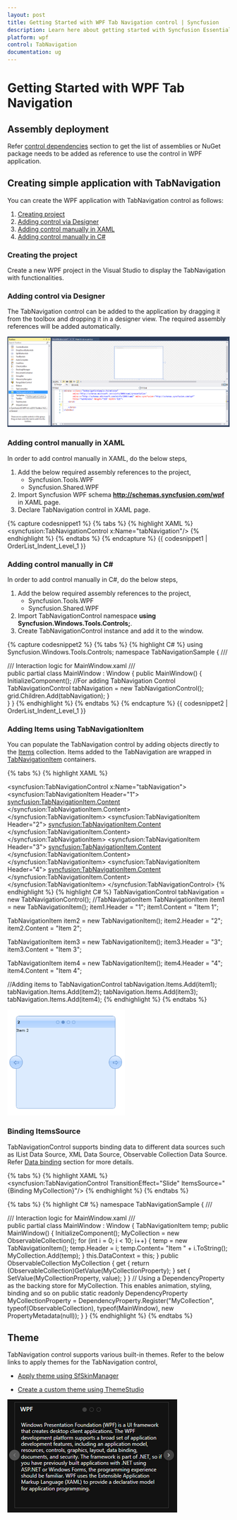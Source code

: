 ```yaml
---
layout: post
title: Getting Started with WPF Tab Navigation control | Syncfusion
description: Learn here about getting started with Syncfusion Essential Studio WPF Tab Navigation control, its elements and more.
platform: wpf
control: TabNavigation
documentation: ug
---
```


# Getting Started with WPF Tab Navigation

## Assembly deployment

Refer [control dependencies](https://help.syncfusion.com/wpf/control-dependencies#tabnavigation) section to get the list of assemblies or NuGet package needs to be added as reference to use the control in WPF application.

## Creating simple application with TabNavigation

You can create the WPF application with TabNavigation control as follows:

1. [Creating project](#creating-the-project)
2. [Adding control via Designer](#adding-control-via-designer)
3. [Adding control manually in XAML](#adding-control-manually-in-xaml)
4. [Adding control manually in C#](#adding-control-manually-in-c)

###  Creating the project

Create a new WPF project in the Visual Studio to display the TabNavigation with functionalities.

### Adding control via Designer

The TabNavigation control can be added to the application by dragging it from the toolbox and dropping it in a designer view. The required assembly references will be added automatically.

![WPF Tab Navigation control structure](getting-started_images/wpf-tab-navigation-added-by-designer.png)

### Adding control manually in XAML

In order to add control manually in XAML, do the below steps,

1. Add the below required assembly references to the project,
	* Syncfusion.Tools.WPF 
	* Syncfusion.Shared.WPF 
2. Import Syncfusion WPF schema **http://schemas.syncfusion.com/wpf** in XAML page.
3. Declare TabNavigation control in XAML page.

{% capture codesnippet1 %}
{% tabs %}
{% highlight XAML %}
<Window xmlns="http://schemas.microsoft.com/winfx/2006/xaml/presentation"
        xmlns:x="http://schemas.microsoft.com/winfx/2006/xaml"
        xmlns:syncfusion="http://schemas.syncfusion.com/wpf" 
        x:Class="WpfApplication1.MainWindow"
        Title="MainWindow" Height="350" Width="525">
    <Grid>
        <!-- TabNavigation Control -->
        <syncfusion:TabNavigationControl x:Name="tabNavigation"/>
    </Grid>
</Window>
{% endhighlight %}
{% endtabs %}
{% endcapture %}
{{ codesnippet1 | OrderList_Indent_Level_1 }}

### Adding control manually in C\#

In order to add control manually in C#, do the below steps,

1. Add the below required assembly references to the project,
	* Syncfusion.Tools.WPF 
	* Syncfusion.Shared.WPF 
2. Import TabNavigationControl namespace **using Syncfusion.Windows.Tools.Controls;**.
3. Create TabNavigationControl instance and add it to the window.

{% capture codesnippet2 %}
{% tabs %}
{% highlight C# %}
using Syncfusion.Windows.Tools.Controls;
namespace TabNavigationSample
{
    /// <summary>
    /// Interaction logic for MainWindow.xaml
    /// </summary>
    public partial class MainWindow : Window
    {
        public MainWindow()
        {
            InitializeComponent();
			//For adding TabNavigation Control
			TabNavigationControl tabNavigation = new TabNavigationControl();
			grid.Children.Add(tabNavigation);
        }       
    }
}
{% endhighlight %}
{% endtabs %}
{% endcapture %}
{{ codesnippet2 | OrderList_Indent_Level_1 }}

### Adding Items using TabNavigationItem

You can populate the TabNavigation control by adding objects directly to the [Items](https://docs.microsoft.com/en-us/dotnet/api/system.windows.controls.itemscontrol.items?view=netframework-4.7.2) collection. Items added to the TabNavigation are wrapped in [TabNavigationItem](https://help.syncfusion.com/cr/wpf/Syncfusion.Windows.Tools.Controls.TabNavigationItem.html) containers.

{% tabs %}
{% highlight XAML %}
<!-- TabNavigationControl -->
<syncfusion:TabNavigationControl x:Name="tabNavigation">
    <!-- TabNavigationItem 1 -->
	<syncfusion:TabNavigationItem Header="1">
		<syncfusion:TabNavigationItem.Content>
			<Grid>
				<TextBlock Text="Item 1"/>
			</Grid>
		</syncfusion:TabNavigationItem.Content>
	</syncfusion:TabNavigationItem>
    <!-- TabNavigationItem 2 -->
	<syncfusion:TabNavigationItem Header="2">
		<syncfusion:TabNavigationItem.Content>
			<Grid>
				<TextBlock Text="Item 2"/>
			</Grid>
		</syncfusion:TabNavigationItem.Content>
	</syncfusion:TabNavigationItem>
	<!-- TabNavigationItem 3 -->
	<syncfusion:TabNavigationItem Header="3">
	    <syncfusion:TabNavigationItem.Content>
			<Grid>
				<TextBlock Text="Item 3"/>
			</Grid>
		</syncfusion:TabNavigationItem.Content>
	</syncfusion:TabNavigationItem>
	<!-- TabNavigationItem 4 -->
	<syncfusion:TabNavigationItem Header="4">
		<syncfusion:TabNavigationItem.Content>
			<Grid>
				<TextBlock Text="Item 4"/>
			</Grid>
		</syncfusion:TabNavigationItem.Content>
	</syncfusion:TabNavigationItem>
</syncfusion:TabNavigationControl>
{% endhighlight %}
{% highlight C# %}
TabNavigationControl tabNavigation = new TabNavigationControl();
//TabNavigationItem
TabNavigationItem item1 = new TabNavigationItem();
item1.Header = "1";
item1.Content = "Item 1";

TabNavigationItem item2 = new TabNavigationItem();
item2.Header = "2";
item2.Content = "Item 2";

TabNavigationItem item3 = new TabNavigationItem();
item3.Header = "3";
item3.Content = "Item 3";

TabNavigationItem item4 = new TabNavigationItem();
item4.Header = "4";
item4.Content = "Item 4";

//Adding items to TabNavigationControl
tabNavigation.Items.Add(item1);
tabNavigation.Items.Add(item2);
tabNavigation.Items.Add(item3);
tabNavigation.Items.Add(item4);
{% endhighlight %}
{% endtabs %}

![WPF Tab Navigation control supports data binding](getting-started_images/wpf-tab-navigation-items-added.png)

### Binding ItemsSource

TabNavigationControl supports binding data to different data sources such as IList Data Source, XML Data Source, Observable Collection Data Source. Refer [Data binding](https://help.syncfusion.com/wpf/tab-navigation/data-binding) section for more details.

{% tabs %}
{% highlight XAML %}
<syncfusion:TabNavigationControl TransitionEffect="Slide" ItemsSource="{Binding MyCollection}"/>
{% endhighlight %}
{% endtabs %}

{% tabs %}
{% highlight C# %}
namespace TabNavigationSample
{
    /// <summary>
    /// Interaction logic for MainWindow.xaml
    /// </summary>
    public partial class MainWindow : Window
    { 
		TabNavigationItem temp;
        public MainWindow()
        {
            InitializeComponent();
			MyCollection = new ObservableCollection<TabNavigationItem>();
			for (int i = 0; i < 10; i++)
			{
				temp = new TabNavigationItem();
				temp.Header = i;
				temp.Content= "Item " + i.ToString();
				MyCollection.Add(temp);
			}
			this.DataContext = this;
		}
		public ObservableCollection<TabNavigationItem> MyCollection 
		{
			get { return (ObservableCollection<TabNavigationItem>)GetValue(MyCollectionProperty); }
			set { SetValue(MyCollectionProperty, value); }
	    }
		// Using a DependencyProperty as the backing store for MyCollection.  This enables animation, styling, binding and so on
		public static readonly DependencyProperty MyCollectionProperty = DependencyProperty.Register("MyCollection", typeof(ObservableCollection<TabNavigationItem>), typeof(MainWindow), new PropertyMetadata(null));
	}
}
{% endhighlight %}
{% endtabs %}

## Theme

TabNavigation control supports various built-in themes. Refer to the below links to apply themes for the TabNavigation control,

  * [Apply theme using SfSkinManager](https://help.syncfusion.com/wpf/themes/skin-manager)
	
  * [Create a custom theme using ThemeStudio](https://help.syncfusion.com/wpf/themes/theme-studio#creating-custom-theme)

  ![Setting theme in WPF Tab Navigation control Theme](getting-started_images/wpf-tab-navigation-theme.png)
